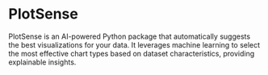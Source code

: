# PlotSense
PlotSense is an AI-powered Python package that automatically suggests the best visualizations for your data. It leverages machine learning to select the most effective chart types based on dataset characteristics, providing explainable insights.
